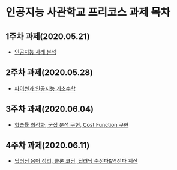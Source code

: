 # 인공지능 사관학교 프리코스 과제 목차

## 1주차 과제(2020.05.21)
- [인공지능 사례 분석](https://github.com/Chani17/Basic-AI/blob/master/1%EC%A3%BC%EC%B0%A8_%EC%9D%B8%EA%B3%B5%EC%A7%80%EB%8A%A5_%EC%82%AC%EB%A1%80_%EB%B6%84%EC%84%9D.ipynb)
## 2주차 과제(2020.05.28)
- [파이썬과 인공지능 기초수학](https://github.com/Chani17/Basic-AI/blob/master/2%EC%A3%BC%EC%B0%A8_%EA%B3%BC%EC%A0%9C.ipynb)
## 3주차 과제(2020.06.04)
- [학습률 최적화, 군집 분석 구현, Cost Function 구현](https://github.com/Chani17/Basic-AI/blob/master/3%EC%A3%BC%EC%B0%A8_%EA%B3%BC%EC%A0%9C.ipynb)
## 4주차 과제(2020.06.11)
- [딥러닝 용어 정리, 클론 코딩, 딥러닝 순전파&역전파 계산](https://github.com/Chani17/Basic-AI/blob/master/4%EC%A3%BC%EC%B0%A8_%EA%B3%BC%EC%A0%9C.ipynb)
